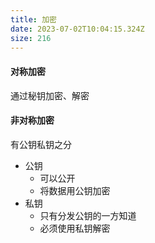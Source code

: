 ```yaml
---
title: 加密
date: 2023-07-02T10:04:15.324Z
size: 216
---
```

#### 对称加密
通过秘钥加密、解密

#### 非对称加密
有公钥私钥之分
- 公钥
	- 可以公开
	- 将数据用公钥加密
- 私钥
	- 只有分发公钥的一方知道
	- 必须使用私钥解密
